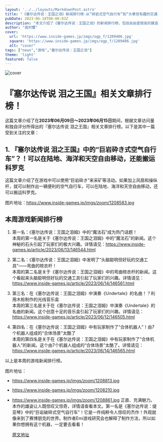 ```yaml
---
layout: '../../layouts/MarkdownPost.astro'
title: "《塞尔达传说：王国之泪》新闻排行榜-从“碎岩式空气自行车”到“头晕但有趣的交通工具”...自由度太高的建造引起关注！"
pubDate: 2023-06-18T00:00:03Z
description: "本文介绍了《塞尔达传说：王国之泪》的新闻排行榜，包括自由度很高的建造引起关注等内容。"
author: "高村響"
cover:
  url: 'https://www.inside-games.jp/imgs/ogp_f/1209406.jpg'
  square: 'https://www.inside-games.jp/imgs/ogp_f/1209406.jpg'
  alt: "cover"
tags: ["news","游戏","塞尔达传说：王国之泪"]
theme: 'light'
featured: false
---
```


![cover](https://www.inside-games.jp/imgs/ogp_f/1209406.jpg)

# 『塞尔达传说 泪之王国』相关文章排行榜！

这篇文章介绍了在<b>2023年06月09日～2023年06月15日</b>期间，根据文章访问量和独自评分所得出的『塞尔达传说 泪之王国』相关文章排行榜。以下是其中一篇受到关注的文章：

## 1. 『塞尔达传说 泪之王国』中的“巨岩砕き式空气自行车”？！可以在陆地、海洋和天空自由移动，还能搬运科罗克

这篇文章介绍了在游戏中可以使用“巨岩砕き”来采矿等活动。如果加上风扇和操纵杆，就可以制作出一辆便利的空气自行车，可以在陆地、海洋和天空自由移动，还可以搬运科罗克。 

图片地址：https://www.inside-games.jp/imgs/zoom/1208583.jpg
## 本周游戏新闻排行榜

1. 第一名：《塞尔达传说：王国之泪姆》中的“魔法石”成为热门话题！<br>本周的第一名是关于《塞尔达传说：王国之泪姆》中的“魔法石”的新闻。这个神秘的石头引起了玩家们的极大兴趣。详情请见：<a href="https://www.inside-games.jp/article/2023/06/13/146544.html">https://www.inside-games.jp/article/2023/06/13/146544.html</a>

2. 第二名：《塞尔达传说：王国之泪姆》中发明了“头脑聪明但好玩的交通工具”——弯曲的晾衣杆！<br>本周的第二名是关于《塞尔达传说：王国之泪姆》中的弯曲晾衣杆的新闻。这个看起来头脑聪明但好玩的交通工具引起了玩家们的兴趣。详情请见：<a href="https://www.inside-games.jp/article/2023/06/14/146561.html">https://www.inside-games.jp/article/2023/06/14/146561.html</a>

3. 第三名：在《塞尔达传说：王国之泪姆》中演奏《Undertale》的名曲！？利用木桩制作的光线音乐盒<br>本周的第三名是关于在《塞尔达传说：王国之泪姆》中演奏《Undertale》的名曲的新闻。这个创意十足的音乐盒引起了玩家们的兴趣。详情请见：<a href="https://www.inside-games.jp/article/2023/06/12/146505.html">https://www.inside-games.jp/article/2023/06/12/146505.html</a>

4. 第四名：在《塞尔达传说：王国之泪姆》中有玩家制作了“合体机器人”！由7个机器人组成的“合体场景”太酷了<br>本周的第四名是关于在《塞尔达传说：王国之泪姆》中有玩家制作了“合体机器人”的新闻。这个由7个机器人组成的“合体场景”太酷了。详情请见：<a href="https://www.inside-games.jp/article/2023/06/14/146565.html">https://www.inside-games.jp/article/2023/06/14/146565.html</a>

以上是本周的游戏新闻排行榜。

图片地址：<br>
- https://www.inside-games.jp/imgs/zoom/1208813.jpg
- https://www.inside-games.jp/imgs/zoom/1208210.jpg
- https://www.inside-games.jp/imgs/zoom/1208861.jpg
正直、充满魅力。本作的雄姿让人既惊叹又惊奇，详情请查看本文。第一名是《塞尔达传说：缇亚琴》中的“巨岩破碎式空气自行车”！它是一件纯粹令人惊叹的杰作！外观就像来到了赛博朋克的世界。制作者Emi游戏研究会也解释了制作方法，所以如果你想拥有这个机器，一定要去看看！

  [原文地址](https://www.inside-games.jp/article/2023/06/18/146628.html)